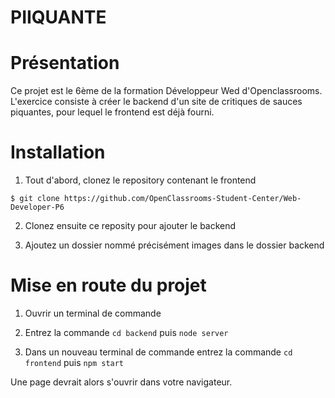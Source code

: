 # PIIQUANTE #

# Présentation #

Ce projet est le 6ème de la formation Développeur Wed d'Openclassrooms. 
L'exercice consiste à créer le backend d'un site de critiques de sauces piquantes, pour lequel le frontend est déjà fourni. 

# Installation #

1) Tout d'abord, clonez le repository contenant le frontend 

`$ git clone https://github.com/OpenClassrooms-Student-Center/Web-Developer-P6`

2) Clonez ensuite ce reposity pour ajouter le backend

3) Ajoutez un dossier nommé précisément images dans le dossier backend

# Mise en route du projet #

1) Ouvrir un terminal de commande

2) Entrez la commande `cd backend` puis `node server`

3) Dans un nouveau terminal de commande entrez la commande `cd frontend` puis `npm start`

Une page devrait alors s'ouvrir dans votre navigateur. 
